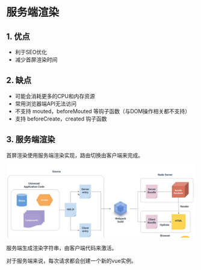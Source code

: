 # 服务端渲染

## 1. 优点

* 利于SEO优化
* 减少首屏渲染时间

## 2. 缺点

* 可能会消耗更多的CPU和内存资源
* 常用浏览器端API无法访问
* 不支持 mouted，beforeMouted 等钩子函数（与DOM操作相关都不支持）
* 支持 beforeCreate，created 钩子函数 

## 3. 服务端渲染

首屏渲染使用服务端渲染实现，路由切换由客户端来完成。

![流程](./images/ssr.png)

服务端生成渲染字符串，由客户端代码来激活。

对于服务端来说，每次请求都会创建一个新的vue实例。
